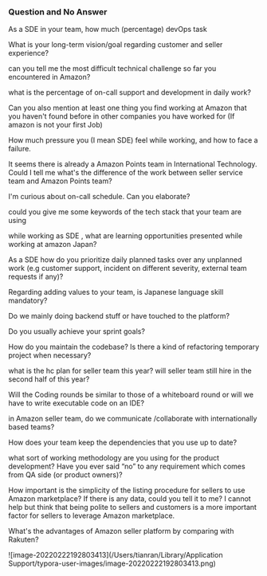 ### Question and No Answer 



As a SDE in your team, how much (percentage) devOps task 

What is your long-term vision/goal regarding customer and seller experience?



can you tell me the most difficult technical challenge so far you encountered in Amazon? 

what is the percentage of on-call support and development in daily work?



Can you also mention at least one thing you find working at Amazon that you haven't found before in other companies you have worked for (If amazon is not your first Job)



How much pressure you (I mean SDE) feel while working, and how to face a failure.



It seems there is already a Amazon Points team in International Technology. Could I tell me what's the difference of the work between seller service team and Amazon Points team?

I'm curious about on-call schedule. Can you elaborate?



could you give me some keywords of the tech stack that your team are using



while working as SDE , what are learning opportunities presented while working at amazon Japan?  



As a SDE how do you prioritize daily planned tasks over any unplanned work (e.g customer support, incident on different severity, external team requests if any)?



Regarding adding values to your team, is Japanese language skill mandatory?



Do we mainly doing backend stuff or have touched to the platform?



Do you usually achieve your sprint goals?



How do you maintain the codebase? Is there a kind of refactoring temporary project when necessary? 



what is the hc plan for seller team this year?  will seller team still hire in the second half of this year? 



Will the Coding rounds be similar to those of a whiteboard round or will we have to write executable code on an IDE?



in Amazon seller team, do we communicate /collaborate  with internationally based teams?



How does your team keep the dependencies that you use up to date?



what sort of working methodology are you using for the product development? Have you ever said “no” to any requirement which comes from QA side (or product owners)?



How important is the simplicity of the listing procedure for sellers to use Amazon marketplace? If there is any data, could you tell it to me? I cannot help but think that being polite to sellers and customers is a more important factor for sellers to leverage Amazon marketplace.



What's the advantages of Amazon seller platform by comparing with Rakuten?





![image-20220222192803413](/Users/tianran/Library/Application Support/typora-user-images/image-20220222192803413.png)